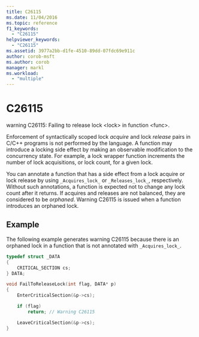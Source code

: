 ```yaml
---
title: C26115
ms.date: 11/04/2016
ms.topic: reference
f1_keywords:
  - "C26115"
helpviewer_keywords:
  - "C26115"
ms.assetid: 3977a2bb-d1fe-4510-89dd-07fdc69e911c
author: corob-msft
ms.author: corob
manager: markl
ms.workload:
  - "multiple"
---
```

# C26115
warning C26115: Failing to release lock \<lock> in function \<func>.

 Enforcement of syntactically scoped lock *acquire* and lock *release* pairs in C/C++ programs is not performed by the language. A function may introduce a locking side effect by making an observable modification to the concurrency state. For example, a lock wrapper function increments the number of lock acquisitions, or lock count, for a given lock.

 You can annotate a function that has a side effect from a lock acquire or lock release by using `_Acquires_lock_` or `_Releases_lock_`, respectively. Without such annotations, a function is expected not to change any lock count after it returns. If acquires and releases are not balanced, they are considered to be *orphaned*. Warning C26115 is issued when a function introduces an orphaned lock.

## Example
 The following example generates warning C26115 because there is an orphaned lock in a function that is not annotated with `_Acquires_lock_`.

```cpp
typedef struct _DATA
{
    CRITICAL_SECTION cs;
} DATA;

void FailToReleaseLock(int flag, DATA* p)
{
    EnterCriticalSection(&p->cs);

    if (flag)
        return; // Warning C26115

    LeaveCriticalSection(&p->cs);
}
```
